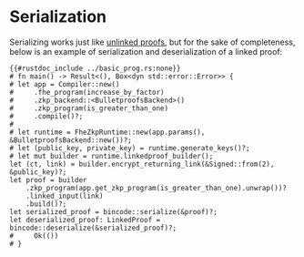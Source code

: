 # Serialization

Serializing works just like [unlinked proofs](/zkp/runtime/serialization.md),
but for the sake of completeness, below is an example of serialization and
deserialization of a linked proof:

```rust,no_run
{{#rustdoc_include ../basic_prog.rs:none}}
# fn main() -> Result<(), Box<dyn std::error::Error>> {
# let app = Compiler::new()
#     .fhe_program(increase_by_factor)
#     .zkp_backend::<BulletproofsBackend>()
#     .zkp_program(is_greater_than_one)
#     .compile()?;
# 
# let runtime = FheZkpRuntime::new(app.params(), &BulletproofsBackend::new())?;
# let (public_key, private_key) = runtime.generate_keys()?;
# let mut builder = runtime.linkedproof_builder();
let (ct, link) = builder.encrypt_returning_link(&Signed::from(2), &public_key)?;
let proof = builder
    .zkp_program(app.get_zkp_program(is_greater_than_one).unwrap())?
    .linked_input(link)
    .build()?;
let serialized_proof = bincode::serialize(&proof)?;
let deserialized_proof: LinkedProof = bincode::deserialize(&serialized_proof)?;
#     Ok(())
# }
```
